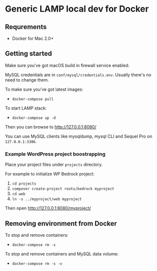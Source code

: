 # Generic LAMP local dev for Docker

## Requrements

- Docker for Mac 2.0+

## Getting started

Make sure you've got macOS build in firewall service enabled.

MySQL credentials are in `conf/mysql/credentials.env`. Usually there's no need to change them.

To make sure you've got latest images:
- `docker-compose pull`

To start LAMP stack:
- `docker-compose up -d`

Then you can browse to http://127.0.0.1:8080/

You can use MySQL clients like mysqldump, mysql CLI and Sequel Pro on `127.0.0.1:3306`.

### Example WordPress project boostrapping

Place your project files under `projects` directory.

For example to initialize WP Bedrock project:
1. `cd projects`
1. `composer create-project roots/bedrock myproject`
1. `cd web`
1. `ln -s ../myproject/web myproject`

Then open http://127.0.0.1:8080/myproject/

## Removing environment from Docker

To stop and remove containers:
- `docker-compose rm -s`

To stop and remove containers and MySQL data volume:
- `docker-compose rm -s -v`

